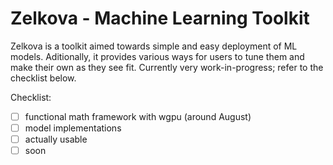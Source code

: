 # Zelkova - Machine Learning Toolkit

Zelkova is a toolkit aimed towards simple and easy deployment of ML models. Aditionally, 
it provides various ways for users to tune them and make their own as they see fit. Currently
very work-in-progress; refer to the checklist below.

Checklist: 
- [ ] functional math framework with wgpu (around August)
- [ ] model implementations
- [ ] actually usable 
- [ ] soon 
